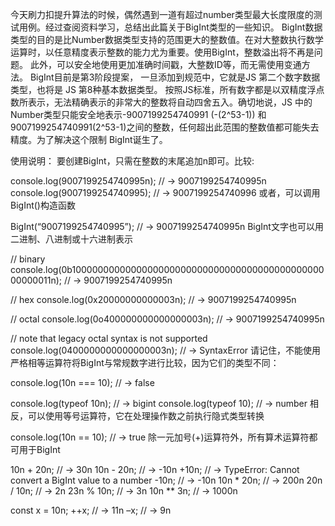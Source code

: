 今天刷力扣提升算法的时候，偶然遇到一道有超过number类型最大长度限度的测试用例。经过查阅资料学习，总结出此篇关于BigInt类型的一些知识。
BigInt数据类型的目的是比Number数据类型支持的范围更大的整数值。在对大整数执行数学运算时，以任意精度表示整数的能力尤为重要。使用BigInt，整数溢出将不再是问题。
此外，可以安全地使用更加准确时间戳，大整数ID等，而无需使用变通方法。 BigInt目前是第3阶段提案， 一旦添加到规范中，它就是JS 第二个数字数据类型，也将是 JS 第8种基本数据类型。
按照JS标准，所有数字都是以双精度浮点数所表示，无法精确表示的非常大的整数将自动四舍五入。确切地说，JS 中的Number类型只能安全地表示-9007199254740991 (-(2^53-1)) 和9007199254740991(2^53-1)之间的整数，任何超出此范围的整数值都可能失去精度。为了解决这个限制 BigInt诞生了。

使用说明：
要创建BigInt，只需在整数的末尾追加n即可。比较:

console.log(9007199254740995n); // → 9007199254740995n
console.log(9007199254740995); // → 9007199254740996
或者，可以调用BigInt()构造函数

BigInt(“9007199254740995”); // → 9007199254740995n
BigInt文字也可以用二进制、八进制或十六进制表示

// binary
console.log(0b100000000000000000000000000000000000000000000000000011n);
// → 9007199254740995n

// hex
console.log(0x20000000000003n);
// → 9007199254740995n

// octal
console.log(0o400000000000000003n);
// → 9007199254740995n

// note that legacy octal syntax is not supported
console.log(0400000000000000003n);
// → SyntaxError
请记住，不能使用严格相等运算符将BigInt与常规数字进行比较，因为它们的类型不同：

console.log(10n === 10); // → false

console.log(typeof 10n); // → bigint
console.log(typeof 10); // → number
相反，可以使用等号运算符，它在处理操作数之前执行隐式类型转换

console.log(10n == 10); // → true
除一元加号(+)运算符外，所有算术运算符都可用于BigInt

10n + 20n; // → 30n
10n - 20n; // → -10n
+10n; // → TypeError: Cannot convert a BigInt value to a number
-10n; // → -10n
10n * 20n; // → 200n
20n / 10n; // → 2n
23n % 10n; // → 3n
10n ** 3n; // → 1000n

const x = 10n;
++x; // → 11n
–x; // → 9n

